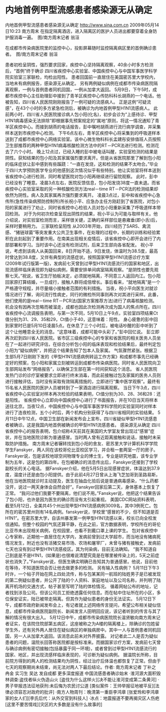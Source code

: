 # 内地首例甲型流感患者感染源无从确定

内地首例甲型流感患者感染源无从确定
http://www.sina.com.cn  2009年05月14日10:23  南方周末
在指定隔离酒店，进入隔离区的医护人员进出都要穿着全身防护服消毒一遍。　图/南方周末记者 翁洹

在成都市传染病医院里的监控中心，投影屏幕随时监控隔离病区里的首例确诊患者。　图/南方周末记者 翁洹

患者初检呈阴性，强烈要求回家，疾控中心坚持隔离观察，40余小时多方检测后，“首例”终于确诊
四川省疾控中心实验室、中国疾控中心与中国军事医学科学院实验室三家联检，均检出阳性。
患者回国前一直居住在美国密苏里大学校内，当地未有病例报告，感染源无从确定。
另有两例疑似病例在成都市传染病医院隔离观察，一例与首例患者同机回国，一例从加拿大返回。
5月9日，下午5时，成都市疾控中心主任助理彭中接到了青羊区疾控中心传防科科长胡燕的一个电话。他被告知，四川省人民医院刚刚报告了一例可疑的流感病人。
正是这例“可疑流感”，在43个小时的多方紧急检测后，被确诊为内地首例甲型H1N1流感病人。
此前两小时，四川省人民医院接诊病人包小阳(化名)，初步会诊为“上感待诊、甲型H1N1病毒感染无法排除”即根据事先预案规定的“属地”原则，将这一情况通知了青羊区疾控中心。而接到胡燕的电话报告，彭中嘱咐胡燕进行流行病学调查，并采集样本送到市疾控中心检测。
下午6点左右，青羊区疾控中心将采集到的呼吸道样本送到了成都市疾控中心网络实验室。该中心微生物科科长孟建彤安排值班人员按照卫生部推荐的两种甲型H1N1病毒核酸检测方法中的RT－PCR法进行检测。检测花去了六个小时。
晚上12点过，已经入睡的彭中被电话叫醒，实验室检测的结果是阴性。获知结果的包小阳及其家属强烈要求离开。但是从省医院那里了解到包小阳的临床症状让彭中感到有些蹊跷：“一直在发烧，这和检测的结果不太吻合。”毕业于四川大学预防医学专业的他感到这次情况似乎有些特别。他让实验室将样本送到省疾控中心进行检测，同时希望医院对包小阳再继续进行留院观察。
此时，彭中已经没有了睡意。凌晨3点左右，医院反馈信息，包小阳发烧38度一直未退。而省疾控中心实验室采取的另一种核酸检测方法real－time RT－PCR法的检测结果却依然为阴性。病人及其家属再次强烈要求离开。
凌晨3点过，彭中和省疾控中心急传所(急性传染病预防控制所)所长祝小平、应急办主任方刚赶到了省医院，对包小阳的家属进行了劝止，同时省疾控中心检验人员对包小阳重新采集了呼吸道样本带回检测。
对于为何初次检查呈现出阴性的结果，祝小平认为可能与取样有关。他介绍说，对实验室检测而言，采样很关键，正确的采样部位是悬雍垂(即小舌)后，采样时要稍用力。
三家联检呈阳性
从2003年开始，四川经历了SARS、禽流感、“猪链球菌”等突发重大公共卫生事件，在处理的过程中，长期的训练和经验累积在此刻起到了重要作用。在南美出现相关疫情后，该省疾控中心即开会进行了内部部署和学习。当时该中心还没有检测试剂，后来卫生部向各省配发。
祝小平说，考虑到该病人从美国回来，8日开始不适，9日发烧，体温时为38.5度，最高时曾达到38.8度，又伴有典型的流感症状。按照国家甲型H1N1流感诊疗方案(2009年试行版第一版)，发病前七天曾到过甲型H1N1流感流行的国家和地区，出现流感样临床表现即为疑似病例，需要安排单间病室隔离观察。“是阴性也要先观察七天。”祝说，省卫生厅拍板决定，必须就地隔离，不同意三人返回内江。包小阳回家原打算结婚，一旦成行，接触人群将成倍增长。事后看来，“就地隔离”是一个严格遵守规程，并尽量缩小接触者范围的有利措施。
当夜，祝小平向医生对就诊情况进行了解，询问流行性病史，同行的微检所同事则再次对其进行采样。此番，他们使用的是real－time RT－PCR法(国家方案推荐方法)进行了病毒核酸检测。
机会没有因再次忽略而被溜走，成都也因此次检测再次成为国人的焦点所在。四川省疾控中心流调报告表明，与第一次不同，5月10日上午9点，实验室四项结果Ct值分别为31、29、35和29，Ct值小于40，这意味着：阳性。
身心疲惫的彭中回到家里时已是5月10日凌晨5点。在休息了三个小时后，被电话吵醒的彭中听到了这个让他睡意全无的消息。“这意味着，成都可能中头彩了。”彭中回忆说。
彭立即再次赶到四川省人民医院。省市区三级疾控中心的专家和省医院的相关医务人员坐在了一起进行研究评估，在综合分析包小阳的临床表现和检验结果后，最终判定包小阳为“疑似病例”，并把这个结果告知了包本人及家属。
气氛骤然紧张。根据卫生部5月7日刚刚下发的《甲型H1N1流感病例转运工作方案》和成都市事先已经确定好的预案，包小阳和家属立刻被转运到成都市传染病医院。同时省人民医院向卫生部网站发布“网络报告”，以确保卫生部在第一时间获知这个消息。
省人民医院发热门诊的诊疗室被要求立即进行终末消毒，而此前接触过包及家属的医务人员则进行接触评估，当时没有采取有效隔离措施的，立即进行“集中医学观察”。最终有15名省人民医院的医护人员被转到了一家酒店进行隔离观察。
当日下午3点，四川省疾控中心实验室对样本再次检验的结果表明，Ct值分别为30、28、36和28：还是阳性。
省疾控中心立即向中国疾控中心进行了书面报告，并在10日当天将样本送往北京。当夜12点，中国疾控中心与中国军事医学科学院的实验室同时对样本进行了连夜检测，五个小时后，两个机构分别获得了与四川省相同的实验结果。
5月11日中午12点，中国卫生部在新闻发布会上宣布，四川省疑似甲型H1N1流感患者被确诊。这是我国内地首例被确诊的甲型H1N1流感患者。
感染源无从确定
四川省疾控中心的报告表明，包介绍称4天前其在美国的大学室友曾出现过“感冒”症状，并在当地医院诊断为普通感冒。当时两人曾有近距离接触和说话，接触时未采取防护措施。
南方周末记者辗转找到包小阳的舍友、密苏里大学计算机科学学院学生Fanskyer，两人同在该校哥伦比亚校区学习，并合租一套两室一厅的房子。Fanskyer说，包是该校地球空间物理专业的博士生，专业是研究地震，该专业学制为五年，这是包的第四年。在包被确诊的消息传出后，Fanskyer还接到了学校副校长的关心电话。
据Fanskyer介绍，他在5月5日出现感冒症状，体温达到37.9度，温度计还是由包小阳提供。由于此前4月27日曾从上海飞芝加哥到圣路易斯，他在当地医院就诊时主动提及，医生在抽血化验后说是普通病毒感染，“什么药都没开，说过一两天身体会自然会好”。Fanskyer回家后第二天，身体基本上恢复了正常。
“我问过他们我要不要隔离，他们说不用。”Fanskyer说，他把这个结果告诉了包小阳，也许是因为医生的确诊而没有太引起重视。
美国CDC网站资料表明，截至5月12日，全美共45个州出现甲型H1N1流感病例3009名，其中3例死亡。包所在的密苏里州则有14名病例。fanskyer说，学校里“感冒的不少，但不知道是否H1N1”。在密苏里大学，自该州暴发第一例甲型H1N1流感以来，校长已向全校发信通知。但整个校园的气氛还算平静，在此之前，官方数据表明，学校所在的哥伦比亚市未出现相关病例，在校园里，也看不到戴口罩上课的学生。
包对省疾控中心专家称，近期他一直居住在大学内，发病前曾到过大学超市，而当地没有猪病死情况发生，附近也没有活猪交易市场、农场和屠宰厂，未曾与猪有接触史，发病前七天也没有到过甲型H1N1流感疫区。其为何染病，目前无法确知。
“我不知道自己到底是不是H1N1，(如果是)也很难说清楚究竟是在哪里被传染上的，5天之前症状也消失了。”Fanskyer说，但医生确实明确已告知其为普通感冒。他说，目前他在等待，不知道医院会否让他去做更多的检测。
另有输入性病例？
5月11日下午3时许，一个帖子开始在网上四处流传，称与包某某同一航班的陆姓男子是已被发现的第二例疑似患者，并公开了陆的个人资料、家庭地址以及公司名称，并列明了陆离开机场的交通方式，帖子甚至写明了陆的体检情况。
循着网帖公布的地址，记者找到涉及公司。但该公司员工拒绝透露任何信息。而在帖中住址所在的小区，多位保安证实，陆已被带走隔离。但其作为疑似患者的身份无法证实。
5月12日下午，成都市政府新闻发布会上，有记者就上述网络传言提问，希望公布相关疑似信息，成都市传染病医院副院长、新闻发言人田明回应说，该记者听到的传言与其了解的情况有很大出入。
5月12日中午，成都市传染病医院院长温贤敏向南方周末记者证实，在该院住院部第五病区，这座被称之为A楼的隔离楼上，除确诊的包姓留学生外，还有另外两人居住在疑似病区的单独病房中。其中一人与首例患者同机回国，另一人从加拿大返回。该消息此前未对外界披露。
对记者此二人是否为疑似患者的问题，温院长回答称医院都是按标准来。而据国家诊疗方案，发病前七天曾与确诊病例有密切接触(包括暴露于同一环境)，或者曾到过甲型H1N1流感流行的国家、地区，并出现流感样临床表现的，可诊断为疑似病例。
据温院长所称，目前院方得到的两人的检测结果均为阴性，经过治疗后体温也都恢复了正常。但由于七天的观察期尚未结束，尚无法对两人下最后结论。作者: 南方周末记者 丁补之 冉金 实习生 吴达 发自成都
更多深度报道
中国流感患者确诊始末
·淮河源大面积毁林调查:盗伐者纵火伪造山火
[盗伐为什么这样火][决不能让淮河变成第二条黄河]
·男子举报违法征地获刑:未后悔为农民讨公道
[类似案件：王帅举报征地被平反][法律必须容忍对政府的批评]
·南方人物周刊：晚清第一重臣李鸿章
[张爱玲和李鸿章家的女人们][李氏后代：从外交官到科技人]
·冰点：地震报道不要再揭灾区人伤疤
[这里不要苦情戏][灾区的大多数是没有什么故事的]

